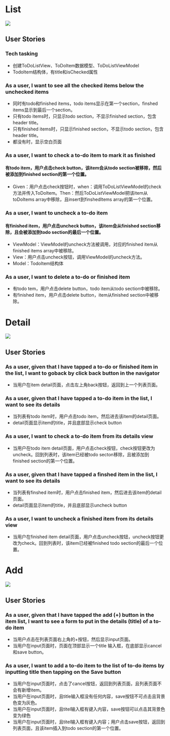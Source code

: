 # List
![](./Picture/List.png)

## User Stories

### Tech tasking
- 创建ToDoListView、ToDoItem数据模型、ToDoListViewModel
- TodoItem结构体，有title和isChecked属性

### As a user, I want to see all the checked items below the unchecked items
- 同时有todo和finished items，todo items显示在第一个section，finshed items显示到最后一个section。
- 只有todo items时，只显示todo section，不显示finished section，包含header title。
- 只有finished items时，只显示finished section，不显示todo section，包含header title。
- 都没有时，显示空白页面

### As a user, I want to check a to-do item to mark it as finished
#### 有todo item，用户点击check button，该item会从todo section被移除，然后被添加到finished section的第一个位置。
- Given：用户点击check按钮时，when：调用ToDoListViewModel的check方法并传入ToDoItem。Then：然后ToDoListViewModel把该item从toDoItems array中移除，且insert到finshedItems array的第一个位置。

### As a user, I want to uncheck a to-do item
#### 有finished item，用户点击uncheck button，该item会从finished section移除，且会被添加到todo section的最后一个位置。
- ViewModel：ViewModel的uncheck方法被调用，对应的finished item从finished items array中被移除。
- View：用户点击uncheck按钮，调用ViewModel的uncheck方法。
- Model：TodoItem结构体

### As a user, I want to delete a to-do or finished item
- 有todo tem，用户点击delete button，todo item从todo section中被移除。
- 有finished item，用户点击delete button，item从finished section中被移除。

# Detail
![](./Picture/Detail.png)

## User Stories

### As a user, given that I have tapped a to-do or finished item in the list, I want to goback by click back button in the navigator
- 当用户在item detail页面，点击左上角back按钮，返回到上一个列表页面。

### As a user, given that I have tapped a to-do item in the list, I want to see its details
- 当列表有todo item时，用户点击todo item，然后进去该item的detail页面。
- detail页面显示item的title，并且底部显示check button

### As a user, I want to check a to-do item from its details view
- 当用户在todo item detail页面，用户点击check按钮，check按钮更改为uncheck。回到列表时，该item已经被todo secton移除，且被添加到finished section的第一个位置。

### As a user, given that I have tapped a finshed item in the list, I want to see its details
- 当列表有finshed item时，用户点击finished item，然后进去该item的detail页面。
- detail页面显示item的title，并且底部显示uncheck button

### As a user, I want to uncheck a finished item from its details view
- 当用户在finished item detail页面，用户点击uncheck按钮，uncheck按钮更改为check。回到列表时，该item已经被finished todo section的最后一个位置。

# Add
![](./Picture/Input.png)

## User Stories
### As a user, given that I have tapped the add (+) button in the item list, I want to see a form to put in the details (title) of a to-do item
- 当用户点击在列表页面右上角的+按钮，然后显示input页面。
- 当用户在input页面时，页面在顶部显示一个title 输入框，在底部显示cancel和save button。

### As a user, I want to add a to-do item to the list of to-do items by inputting title then tapping on the Save button
- 当用户在input页面时，点击了cancel按钮，返回到列表页面，且列表页面不会有新增item。
- 当用户在input页面时，且title输入框没有任何内容，save按钮不可点击且背景色变为灰色。
- 当用户在input页面时，且titel输入框有键入内容，save按钮可以点击其背景色变为绿色
- 当用户在input页面时，且titel输入框有键入内容；用户点击save按钮，返回到列表页面，且该item插入到todo section的第一个位置。